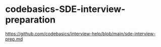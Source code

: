# codebasics-SDE-interview-preparation
https://github.com/codebasics/interview-help/blob/main/sde-interview-prep.md
